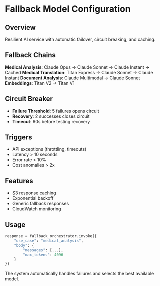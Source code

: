 # Fallback Model Configuration

## Overview
Resilient AI service with automatic failover, circuit breaking, and caching.

## Fallback Chains

**Medical Analysis**: Claude Opus → Claude Sonnet → Claude Instant → Cached
**Medical Translation**: Titan Express → Claude Sonnet → Claude Instant
**Document Analysis**: Claude Multimodal → Claude Sonnet
**Embeddings**: Titan V2 → Titan V1

## Circuit Breaker
- **Failure Threshold**: 5 failures opens circuit
- **Recovery**: 2 successes closes circuit
- **Timeout**: 60s before testing recovery

## Triggers
- API exceptions (throttling, timeouts)
- Latency > 10 seconds
- Error rate > 10%
- Cost anomalies > 2x

## Features
- S3 response caching
- Exponential backoff
- Generic fallback responses
- CloudWatch monitoring

## Usage
```python
response = fallback_orchestrator.invoke({
    "use_case": "medical_analysis",
    "body": {
        "messages": [...],
        "max_tokens": 4096
    }
})
```

The system automatically handles failures and selects the best available model.
